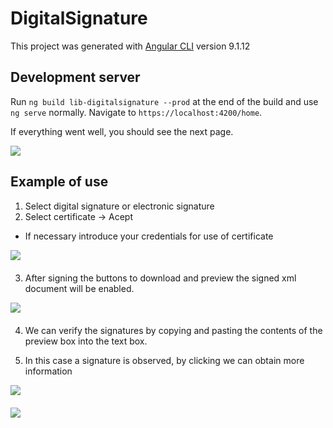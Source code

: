 # DigitalSignature

This project was generated with [Angular CLI](https://github.com/angular/angular-cli) version 9.1.12

## Development server

Run `ng build lib-digitalsignature --prod` at the end of the build and use` ng serve` normally. Navigate to `https://localhost:4200/home`.


If everything went well, you should see the next page.
<p>
<img src="https://raw.githubusercontent.com/patricioarena/images/master/Firmador-Xades/Anotaci%C3%B3n%202020-08-26%20124350.jpg" style='margin: 10px auto 20px;
    display: block' >
</p>

## Example of use
1) Select digital signature or electronic signature
2) Select certificate -> Acept
  - If necessary introduce your credentials for use of certificate

<p>
<img src="https://github.com/patricioarena/images/blob/master/Firmador-Xades/Anotaci%C3%B3n%202020-08-26%20124812.jpg?raw=true" style='margin: 10px auto 20px;
    display: block' >

3) After signing the buttons to download and preview the signed xml document will be enabled.

<img src="https://github.com/patricioarena/images/blob/master/Firmador-Xades/Anotaci%C3%B3n%202020-08-26%20124908.jpg?raw=true" style='margin: 10px auto 20px;
    display: block' >

4) We can verify the signatures by copying and pasting the contents of the preview box into the text box.

5) In this case a signature is observed, by clicking we can obtain more information

<img src="https://github.com/patricioarena/images/blob/master/Firmador-Xades/Anotaci%C3%B3n%202020-08-26%20124958.jpg?raw=true" style='margin: 10px auto 20px;
    display: block' >

<img src="https://github.com/patricioarena/images/blob/master/Firmador-Xades/Anotaci%C3%B3n%202020-08-26%20125014.jpg?raw=true" style='margin: 10px auto 20px;
    display: block' >
</p>